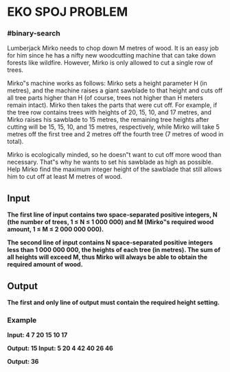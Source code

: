 <h1>EKO SPOJ PROBLEM</h1>
<h3>#binary-search</h3>
<p>
Lumberjack Mirko needs to chop down M metres of wood. It is an easy job for him since he has a nifty new woodcutting machine that can take down forests like wildfire. However, Mirko is only allowed to cut a single row of trees.

Mirko‟s machine works as follows: Mirko sets a height parameter H (in metres), and the machine raises a giant sawblade to that height and cuts off all tree parts higher than H (of course, trees not higher than H meters remain intact). Mirko then takes the parts that were cut off. For example, if the tree row contains trees with heights of 20, 15, 10, and 17 metres, and Mirko raises his sawblade to 15 metres, the remaining tree heights after cutting will be 15, 15, 10, and 15 metres, respectively, while Mirko will take 5 metres off the first tree and 2 metres off the fourth tree (7 metres of wood in total).

Mirko is ecologically minded, so he doesn‟t want to cut off more wood than necessary. That‟s why he wants to set his sawblade as high as possible. Help Mirko find the maximum integer height of the sawblade that still allows him to cut off at least M metres of wood.
</p>

<h2><b>Input<b></h2>
  <p>
The first line of input contains two space-separated positive integers, N (the number of trees, 1 ≤ N ≤ 1 000 000) and M (Mirko‟s required wood amount, 1 ≤ M ≤ 2 000 000 000).

The second line of input contains N space-separated positive integers less than 1 000 000 000, the heights of each tree (in metres). The sum of all heights will exceed M, thus Mirko will always be able to obtain the required amount of wood.
</p>
<h2>Output</h2>
<p>The first and only line of output must contain the required height setting.
</p>
<h3><b>Example</b></h3>

Input:
4 7
20 15 10 17

Output:
15
Input:
5 20
4 42 40 26 46

Output:
36
